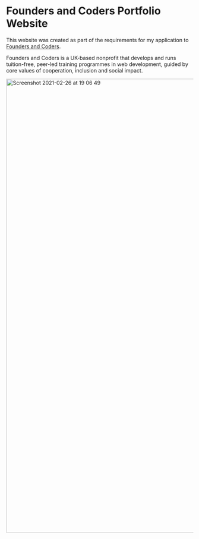 # Founders and Coders Portfolio Website
This website was created as part of the requirements for my application to <a href="https://foundersandcoders.com">Founders and Coders</a>. 

Founders and Coders is a UK-based nonprofit that develops and runs tuition-free, peer-led training programmes in web development, guided by core values of cooperation, inclusion and social impact.

<img width="1222" alt="Screenshot 2021-02-26 at 19 06 49" src="https://user-images.githubusercontent.com/57327617/109346406-8dbff980-7869-11eb-91c6-9439f67d1caa.png">
